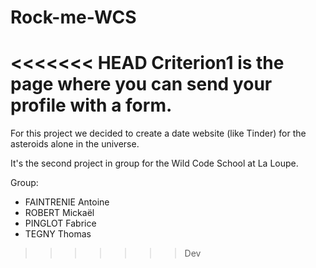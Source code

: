 # Rock-me-WCS

<<<<<<< HEAD
Criterion1 is the page where you can send your profile with a form.
=======
For this project we decided to create a date website (like Tinder) for the asteroids alone in the universe.

It's the second project in group for the Wild Code School at La Loupe.

Group:

- FAINTRENIE Antoine
- ROBERT Mickaël 
- PINGLOT Fabrice
- TEGNY Thomas
>>>>>>> Dev
